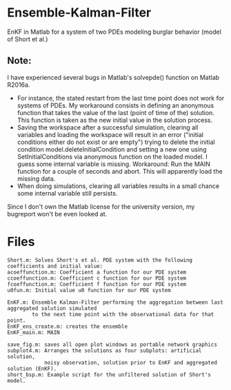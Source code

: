 # Ensemble-Kalman-Filter
EnKF in Matlab for a system of two PDEs modeling burglar behavior (model of Short et al.) 

## Note:
I have experienced several bugs in Matlab's solvepde() function on Matlab R2016a. 
- For instance, the stated restart from the last time point does not work for systems of PDEs.
My workaround consists in defining an anonymous function that takes the value of the last (point of time of the) solution. This function is taken as the new initial value in the solution process.
- Saving the workspace after a successful simulation, clearing all variables and loading the workspace will result in an error ("initial conditions either do not exist or are empty") trying to delete the initial condition model.deleteInitialCondition and setting a new one using SetInitialConditions via anonymous function on the loaded model. I guess some internal variable is missing. Workaround: Run the MAIN function for a couple of seconds and abort. This will apparently load the missing data.
- When doing simulations, clearing all variables results in a small chance some internal variable still persists. 

Since I don't own the Matlab license for the university version, my bugreport won't be even looked at.

# Files
```
Short.m: Solves Short's et al. PDE system with the following coefficients and initial value:
acoeffunction.m: Coefficient a function for our PDE system
ccoeffunction.m: Coefficient c function for our PDE system
fcoeffunction.m: Coefficient f function for our PDE system
u0fun.m: Initial value u0 function for our PDE system

EnKF.m: Ensemble Kalman-Filter performing the aggregation between last aggregated solution simulated 
        to the next time point with the observational data for that point.
EnKF_ens_create.m: creates the ensemble
EnKF_main.m: MAIN

save_fig.m: saves all open plot windows as portable network graphics
subplot4.m: Arranges the solutions as four subplots: artificial solution, 
            noisy observation, solution prior to EnKF and aggregated solution (EnKF).
short_bsp.m: Example script for the unfiltered solution of Short's model.
```


